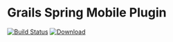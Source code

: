 Grails Spring Mobile Plugin
==================

[![Build Status](https://travis-ci.org/agorapulse/grails-spring-mobile.png)](https://travis-ci.org/agorapulse/grails-spring-mobile)
[![Download](https://api.bintray.com/packages/agorapulse/plugins/spring-mobile/images/download.svg)](https://bintray.com/agorapulse/plugins/spring-mobile/_latestVersion)
